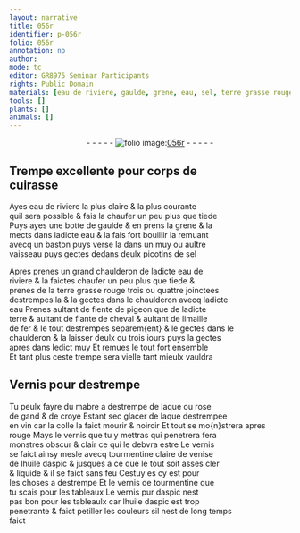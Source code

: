 ```yaml
---
layout: narrative
title: 056r
identifier: p-056r
folio: 056r
annotation: no
author:
mode: tc
editor: GR8975 Seminar Participants
rights: Public Domain
materials: [eau de riviere, gaulde, grene, eau, sel, terre grasse rouge, fiente de pigeon, terre, fiante de cheval, fer, mabre, laque, rose de gand, croye, vin, colle, tourmentine claire de venise, huile daspic, tourmentine, aspic]
tools: []
plants: []
animals: []
---
```


<div class="folio" align="center">- - - - - <a href="http://gallica.bnf.fr/ark:/12148/btv1b10500001g/f117.image" target="_blank"><img src="https://cu-mkp.github.io/2017-workshop-edition/assets/photo-icon.png" alt="folio image: " style="display:inline-block; margin-bottom:-3px;"/>056r</a> - - - - - </div>  
  

## Trempe excellente pour corps de<br/> cuirasse

 
Ayes <span class="m">eau de riviere</span> la plus claire & la plus courante<br/> quil sera possible & fais la chaufer un peu plus que tiede<br/> Puys ayes une botte de <span class="m">gaulde</span> & en prens la <span class="m">grene</span> & la<br/> mects dans ladicte <span class="m">eau</span> & la fais fort bouillir la remuant<br/> avecq un baston puys verse la dans un muy ou aultre<br/> vaisseau puys gectes dedans deulx picotins de <span class="m">sel</span>
 
Apres prenes un grand chaulderon de ladicte <span class="m">eau de<br/> riviere</span> & la faictes chaufer un peu plus que tiede &<br/> prenes de la <span class="m">terre grasse rouge</span> trois ou quattre joinctees<br/> destrempes la & la gectes dans le chaulderon avecq ladicte<br/> eau Prenes aultant de <span class="m">fiente de pigeon</span> que de ladicte<br/> <span class="m">terre</span> & aultant de <span class="m">fiante de cheval</span> & aultant de limaille<br/> de <span class="m">fer</span> & le tout destrempes separem{ent} & le gectes dans le<br/> chaulderon & la laisser deulx ou trois iours puys la gectes<br/> apres dans ledict muy Et remues le tout fort ensemble<br/> Et tant plus ceste trempe sera vielle tant mieulx vauldra
 
 
  

## Vernis pour destrempe

 
 Tu peulx fayre du <span class="m">mabre</span> a destrempe de <span class="m">laque</span> ou <span class="m">rose<br/> de gand</span> & de <span class="m">croye</span> Estant sec glacer de <span class="m">laque</span> destrempee<br/> en <span class="m">vin</span> car la <span class="m">colle</span> la faict mourir & noircir Et tout se mo{n}strera apres<br/> rouge Mays le vernis que tu y mettras qui penetrera fera<br/> monstres obscur & clair ce qui le debvra estre Le vernis<br/> se faict ainsy mesle avecq <span class="m">tourmentine claire de venise</span><br/> de l<span class="m">huile daspic</span> & jusques a ce que le tout soit asses cler<br/> & liquide & il se faict sans feu Cestuy es cy est pour<br/> les choses a destrempe Et le vernis de <span class="m">tourmentine</span> que<br/> tu scais pour les tableaux Le vernis pur d<span class="m">aspic</span> nest<br/> pas bon pour les tableaulx car l<span class="m">huile daspic</span> est trop<br/> penetrante & faict petiller les couleurs sil nest de long temps<br/> faict
 
